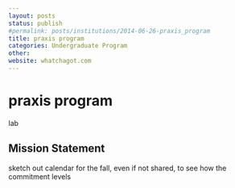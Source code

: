 ```yaml
---
layout: posts
status: publish
#permalink: posts/institutions/2014-06-26-praxis_program
title: praxis program
categories: Undergraduate Program
other: 
website: whatchagot.com
---
```

# praxis program

  lab

## Mission Statement

  
sketch out calendar for the fall, even if not shared, to see how the commitment levels 
 
    
     

  